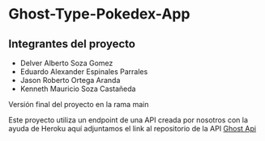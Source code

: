 # Ghost-Type-Pokedex-App
## Integrantes del proyecto
- Delver Alberto Soza Gomez
- Eduardo Alexander Espinales Parrales
- Jason Roberto Ortega Aranda
- Kenneth Mauricio Soza Castañeda

Versión final del proyecto en la rama main

Este proyecto utiliza un endpoint de una API creada por nosotros con la ayuda de Heroku
aquí adjuntamos el link al repositorio de la API
[Ghost Api](https://github.com/kennethSoza/ghost-api)